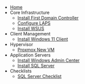 <!-- _sidebar.md -->
- [Home](/)
- Core Infrastructure
  - [Install First Domain Controller](CoreInfrastructure/01.Install-First-Domain-Controller.md)
  - [Configure LAPS](CoreInfrastructure/04.Configure-LAPS.md)
  - [Install WSUS](CoreInfrastructure/05.Install-WSUS.md)
- Client Management
  - [Install Windows 11 Client](ClientManagement/03.Install-Windows-11-Client.md)
- Hypervisor
  - [Proxmox New VM](Hypervisor/Proxmox-NewVM.md)
- Application Servers
  - [Install Windows Admin Center](ApplicationServers/02.Install-Windows-Admin-Center.md)
  - [Install SQL Server](ApplicationServers/xx-Install-SQL-Server.md)
- Checklists
  - [SQL Server Checklist](Checklists/Checklist-SQLServer.md)
